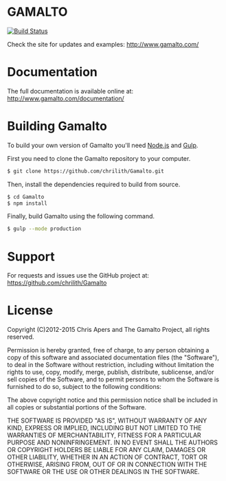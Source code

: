 GAMALTO
=======
[![Build Status](https://travis-ci.org/chrilith/Gamalto.svg)](https://travis-ci.org/chrilith/Gamalto)

Check the site for updates and examples:
http://www.gamalto.com/


Documentation
=============

The full documentation is available online at:
http://www.gamalto.com/documentation/

Building Gamalto
================

To build your own version of Gamalto you'll need [Node.js](http://nodejs.org/) and [Gulp](http://gulpjs.com).

First you need to clone the Gamalto repository to your computer.

```bash
$ git clone https://github.com/chrilith/Gamalto.git
```

Then, install the dependencies required to build from source.

```bash
$ cd Gamalto
$ npm install
```

Finally, build Gamalto using the following command.

```bash
$ gulp --mode production
```

Support
=======

For requests and issues use the GitHub project at:
https://github.com/chrilith/Gamalto

License
=======

Copyright (C)2012-2015 Chris Apers and The Gamalto Project, all rights reserved.

Permission is hereby granted, free of charge, to any person obtaining a copy of
this software and associated documentation files (the "Software"), to deal in
the Software without restriction, including without limitation the rights to
use, copy, modify, merge, publish, distribute, sublicense, and/or sell copies of
the Software, and to permit persons to whom the Software is furnished to do so,
subject to the following conditions:

The above copyright notice and this permission notice shall be included in all
copies or substantial portions of the Software.

THE SOFTWARE IS PROVIDED "AS IS", WITHOUT WARRANTY OF ANY KIND, EXPRESS OR
IMPLIED, INCLUDING BUT NOT LIMITED TO THE WARRANTIES OF MERCHANTABILITY, FITNESS
FOR A PARTICULAR PURPOSE AND NONINFRINGEMENT. IN NO EVENT SHALL THE AUTHORS OR
COPYRIGHT HOLDERS BE LIABLE FOR ANY CLAIM, DAMAGES OR OTHER LIABILITY, WHETHER
IN AN ACTION OF CONTRACT, TORT OR OTHERWISE, ARISING FROM, OUT OF OR IN
CONNECTION WITH THE SOFTWARE OR THE USE OR OTHER DEALINGS IN THE SOFTWARE.
